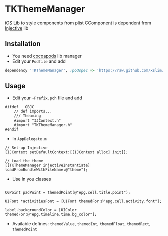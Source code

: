 TKThemeManager
==============

iOS Lib to style components from plist
CComponent is dependent from [Injective](https://github.com/farcaller/Injective) lib

## Installation
* You need [cocoapods](http://cocoapods.org) lib manager
* Edit your `Podfile` and add

```ruby
dependency 'TKThemeManager', :podspec => 'https://raw.github.com/xslim/TKThemeManager/master/TKThemeManager.podspec'
```

## Usage
* Edit your `-Prefix.pch` file and add

```obj-c
#ifdef __OBJC__
    // def imports...
    /// Theaming
    #import "IJContext.h"
    #import "TKThemeManager.h"
#endif
```

* In `AppDelegate.m`
```obj-c
// Set-up Injective
[IJContext setDefaultContext:[[IJContext alloc] init]];

// Load the theme
[[TKThemeManager injectiveInstantiate] loadFromBundleWithFileName:@"theme"];
```

* Use in you classes
```obj-c

CGPoint padPoint = themedPoint(@"epg.cell.title.point");

UIFont *activitiesFont = [UIFont themedFor:@"epg.cell.activity.font"];

label.backgroundColor = [UIColor themedFor:@"epg.timeline.time.bg_color"];

``` 

* Available defines: `themedValue`, `themedInt`, `themedFloat`, `themedRect`, `themedPoint`

